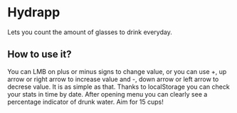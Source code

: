 # Hydrapp

Lets you count the amount of glasses to drink everyday.

## How to use it?

You can LMB on plus or minus signs to change value, or you can use +, up arrow or right arrow to increase value and -, down arrow or left arrow to decrese value. It is as simple as that.
Thanks to localStorage you can check your stats in time by date.
After opening menu you can clearly see a percentage indicator of drunk water. Aim for 15 cups!
